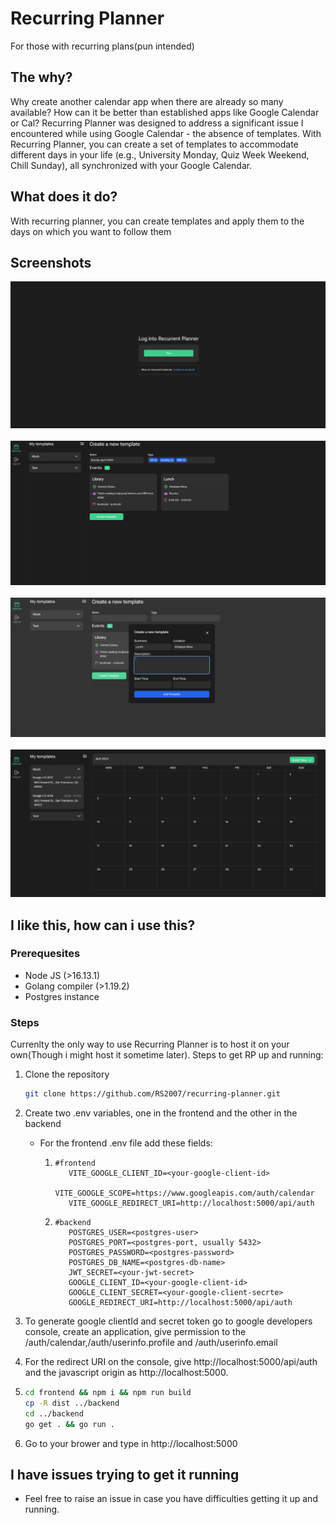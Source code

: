 # Recurring Planner

For those with recurring plans(pun intended)

## The why?

Why create another calendar app when there are already so many available? How can it be better than established apps like Google Calendar or Cal? Recurring Planner was designed to address a significant issue I encountered while using Google Calendar - the absence of templates. With Recurring Planner, you can create a set of templates to accommodate different days in your life (e.g., University Monday, Quiz Week Weekend, Chill Sunday), all synchronized with your Google Calendar.

## What does it do?

With recurring planner, you can create templates and apply them to the days on which you want to follow them

## Screenshots

![Login with google](images/LoginWithGoogle.png)
&nbsp;
&nbsp;
&nbsp;
![Create templates](images/createTemplate.png)
&nbsp;
&nbsp;
&nbsp;
![Create events](images/createEvent.png)
&nbsp;
&nbsp;
&nbsp;
![Calendar UI](images/calendarUI.png)

## I like this, how can i use this?

### Prerequesites

- Node JS (>16.13.1)
- Golang compiler (>1.19.2)
- Postgres instance

### Steps

Currenlty the only way to use Recurring Planner is to host it on your own(Though i might host it sometime later). Steps to get RP up and running:

1. Clone the repository

   ```bash
   git clone https://github.com/RS2007/recurring-planner.git
   ```

2. Create two .env variables, one in the frontend and the other in the backend

   - For the frontend .env file add these fields:

     1. ```env
        #frontend
           VITE_GOOGLE_CLIENT_ID=<your-google-client-id>
           VITE_GOOGLE_SCOPE=https://www.googleapis.com/auth/calendar
           VITE_GOOGLE_REDIRECT_URI=http://localhost:5000/api/auth
        ```

     2. ```env
        #backend
           POSTGRES_USER=<postgres-user>
           POSTGRES_PORT=<postgres-port, usually 5432>
           POSTGRES_PASSWORD=<postgres-password>
           POSTGRES_DB_NAME=<postgres-db-name>
           JWT_SECRET=<your-jwt-secret>
           GOOGLE_CLIENT_ID=<your-google-client-id>
           GOOGLE_CLIENT_SECRET=<your-google-client-secrte>
           GOOGLE_REDIRECT_URI=http://localhost:5000/api/auth
        ```

3. To generate google clientId and secret token go to google developers console, create an application, give permission to the /auth/calendar,/auth/userinfo.profile and /auth/userinfo.email
4. For the redirect URI on the console, give http://localhost:5000/api/auth and the javascript origin as http://localhost:5000.
5. ```bash
   cd frontend && npm i && npm run build
   cp -R dist ../backend
   cd ../backend
   go get . && go run .
   ```
6. Go to your brower and type in http://localhost:5000

## I have issues trying to get it running

- Feel free to raise an issue in case you have difficulties getting it up and running.
